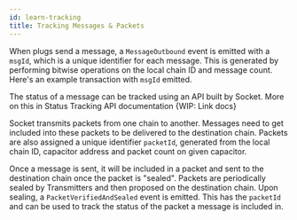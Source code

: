 ```yaml
---
id: learn-tracking
title: Tracking Messages & Packets
---
```


<!-- - Tracking
    - Message tracking
        - Example srcTx, show how to find msg-id
        - What event to look for on destination
        - Show destTx Example and how to find msg-id
    - What is msg-id
    - what is packet-id
    - How to track packets
    - Point to tracking API -->

<!-- Who's reading this? A dev trying to figure out how he/she can track a message they just initiated -->


When plugs send a message, a `MessageOutbound` event is emitted with a `msgId`, which is a unique identifier for each message. This is generated by performing bitwise operations on the local chain ID and message count. Here's an example transaction with `msgId` emitted.

The status of a message can be tracked using an API built by Socket. More on this in Status Tracking API documentation {WIP: Link docs}

Socket transmits packets from one chain to another. Messages need to get included into these packets to be delivered to the destination chain. Packets are also assigned a unique identifier `packetId`, generated from the local chain ID, capacitor address and packet count on given capacitor. 

Once a message is sent, it will be included in a packet and sent to the destination chain once the packet is "sealed". Packets are periodically sealed by Transmitters and then proposed on the destination chain. Upon sealing, a `PacketVerifiedAndSealed` event is emitted. This has the `packetId` and can be used to track the status of the packet a message is included in. 

